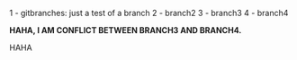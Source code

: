 1 - gitbranches: just a test of a branch
2 - branch2
3 - branch3
4 - branch4

**HAHA, I AM CONFLICT BETWEEN BRANCH3 AND BRANCH4.**

HAHA